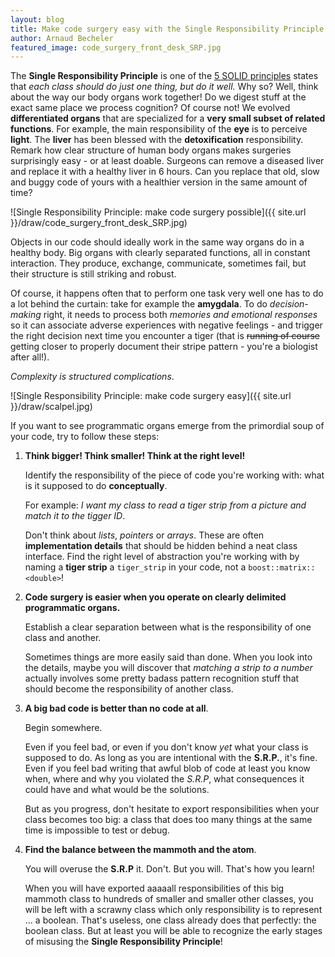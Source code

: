 ```yaml
---
layout: blog
title: Make code surgery easy with the Single Responsibility Principle
author: Arnaud Becheler
featured_image: code_surgery_front_desk_SRP.jpg
---
```



The **Single Responsibility Principle** is one of the [5 SOLID principles](2018-10-20-how-to-write-solid-code.md) states that *each class should do just one thing, but do it well.*
Why so? Well, think about the way our body organs work together! Do we digest stuff
at the exact same place we process cognition? Of course not! We evolved **differentiated organs** that are specialized for a
**very small subset of related functions**.
For example, the main responsibility of the **eye** is to perceive **light**.
The **liver** has been blessed with the **detoxification** responsibility.
Remark how clear structure of human body organs makes surgeries surprisingly easy - or at least doable. Surgeons can remove a diseased liver
and replace it with a healthy liver in 6 hours. Can you replace that old, slow and buggy
code of yours with a healthier version in the same amount of time?

![Single Responsibility Principle: make code surgery possible]({{ site.url }}/draw/code_surgery_front_desk_SRP.jpg)

Objects in our code should ideally work in the same way organs do in a healthy body.
Big organs with clearly separated functions, all in constant interaction. They produce, exchange,
communicate, sometimes fail, but their structure is still striking and robust.

Of course, it happens often that to perform one task very well one has to do a lot
behind the curtain: take for example the **amygdala**. To do *decision-making* right,
it needs to process both *memories and emotional responses* so it can associate adverse
experiences with negative feelings - and trigger the right decision next time you
encounter a tiger (that is ~~running of course~~ getting closer to properly document
their stripe pattern - you're a biologist after all!).

*Complexity is structured complications*.

![Single Responsibility Principle: make code surgery easy]({{ site.url }}/draw/scalpel.jpg)

If you want to see programmatic organs emerge from
the primordial soup of your code, try to follow these steps:

1. **Think bigger! Think smaller! Think at the right level!**

   Identify the responsibility of the piece of code you're working with: what is it supposed to do **conceptually**.

   For example: *I want my class to read a tiger strip from a picture and match it to the tigger ID*.

   Don't think about *lists*, *pointers* or *arrays*. These are often **implementation details** that should
   be hidden behind a neat class interface. Find the right level of abstraction you're working with by naming
   a **tiger strip** a `tiger_strip` in your code, not a `boost::matrix::<double>`!
2. **Code surgery is easier when you operate on clearly delimited programmatic organs.**

   Establish a clear separation between what is the responsibility of one class and another.

   Sometimes things are more easily said than done. When you look into the details, maybe you will
   discover that *matching a strip to a number* actually involves some pretty badass
   pattern recognition stuff that should become the responsibility of
   another class.
3. **A big bad code is better than no code at all**.

   Begin somewhere.

   Even if you feel bad, or even if you don't know *yet* what your class is supposed to do.
   As long as you are intentional with the **S.R.P.**, it's fine. Even if you feel bad
   writing that awful blob of code at least you know when, where
   and why you violated the *S.R.P*, what consequences it could have and what would be the solutions.

   But as you progress, don't hesitate to export responsibilities when your class becomes too big:
   a class that does too many things at the same time is impossible to test or debug.
4. **Find the balance between the mammoth and the atom**.

   You will overuse the **S.R.P** it. Don't. But you will. That's how you learn!

   When you will have exported aaaaall
   responsibilities of this big mammoth class to hundreds of smaller and smaller other classes, you will be left
   with a scrawny class which only responsibility is to represent ... a boolean.
   That's useless, one class already does that perfectly: the boolean class.
   But at least you will be able to recognize the early stages of misusing the **Single Responsibility Principle**!
